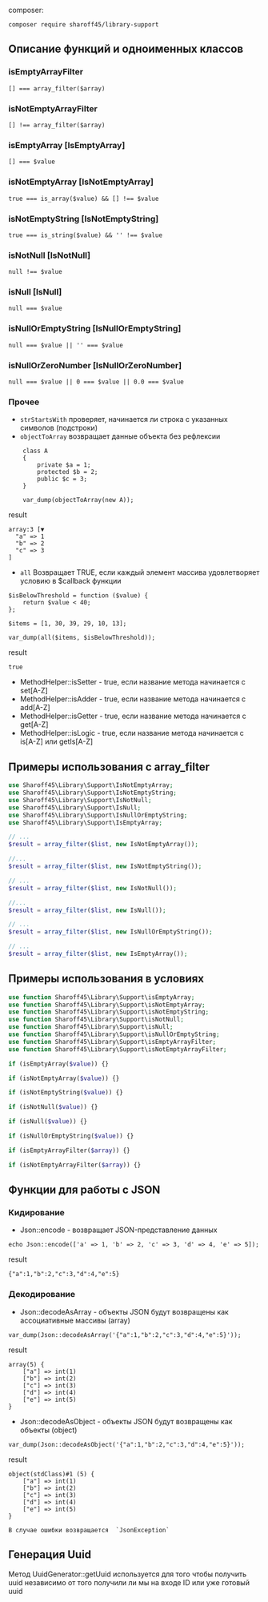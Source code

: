 composer:

    composer require sharoff45/library-support


## Описание функций и одноименных классов
### isEmptyArrayFilter
    [] === array_filter($array)

### isNotEmptyArrayFilter
    [] !== array_filter($array)

### isEmptyArray [IsEmptyArray]
    [] === $value

### isNotEmptyArray [IsNotEmptyArray]
    true === is_array($value) && [] !== $value

### isNotEmptyString [IsNotEmptyString]
    true === is_string($value) && '' !== $value

### isNotNull [IsNotNull]
    null !== $value

### isNull [IsNull]
    null === $value

### isNullOrEmptyString [IsNullOrEmptyString]
    null === $value || '' === $value

### isNullOrZeroNumber [IsNullOrZeroNumber]
    null === $value || 0 === $value || 0.0 === $value

### Прочее

- `strStartsWith` проверяет, начинается ли строка с указанных символов (подстроки)
- `objectToArray` возвращает данные объекта без рефлексии

```
    class A
    {
    	private $a = 1;
    	protected $b = 2;
    	public $c = 3;
    }

    var_dump(objectToArray(new A));
```
result
```
array:3 [▼
  "a" => 1
  "b" => 2
  "c" => 3
]
```
- `all` Возвращает TRUE, если каждый элемент массива удовлетворяет условию в $callback функции

```
$isBelowThreshold = function ($value) {
    return $value < 40;
};

$items = [1, 30, 39, 29, 10, 13];

var_dump(all($items, $isBelowThreshold));
```
result
```
true
```

- MethodHelper::isSetter - true, если название метода начинается с set[A-Z]
- MethodHelper::isAdder - true, если название метода начинается с add[A-Z]
- MethodHelper::isGetter - true, если название метода начинается с get[A-Z]
- MethodHelper::isLogic - true, если название метода начинается с is[A-Z] или getIs[A-Z]

## Примеры использования с array_filter
```php
use Sharoff45\Library\Support\IsNotEmptyArray;
use Sharoff45\Library\Support\IsNotEmptyString;
use Sharoff45\Library\Support\IsNotNull;
use Sharoff45\Library\Support\IsNull;
use Sharoff45\Library\Support\IsNullOrEmptyString;
use Sharoff45\Library\Support\IsEmptyArray;

// ...
$result = array_filter($list, new IsNotEmptyArray());

//...
$result = array_filter($list, new IsNotEmptyString());

// ...
$result = array_filter($list, new IsNotNull());

//...
$result = array_filter($list, new IsNull());

// ...
$result = array_filter($list, new IsNullOrEmptyString());

// ...
$result = array_filter($list, new IsEmptyArray());
``` 

## Примеры использования в условиях
```php
use function Sharoff45\Library\Support\isEmptyArray;
use function Sharoff45\Library\Support\isNotEmptyArray;
use function Sharoff45\Library\Support\isNotEmptyString;
use function Sharoff45\Library\Support\isNotNull;
use function Sharoff45\Library\Support\isNull;
use function Sharoff45\Library\Support\isNullOrEmptyString;
use function Sharoff45\Library\Support\isEmptyArrayFilter;
use function Sharoff45\Library\Support\isNotEmptyArrayFilter;

if (isEmptyArray($value)) {}

if (isNotEmptyArray($value)) {}

if (isNotEmptyString($value)) {}

if (isNotNull($value)) {}

if (isNull($value)) {}

if (isNullOrEmptyString($value)) {}

if (isEmptyArrayFilter($array)) {}

if (isNotEmptyArrayFilter($array)) {}
```

## Функции для работы с  JSON
### Кидирование 
- Json::encode - возвращает JSON-представление данных
```
echo Json::encode(['a' => 1, 'b' => 2, 'c' => 3, 'd' => 4, 'e' => 5]);
```
result
```
{"a":1,"b":2,"c":3,"d":4,"e":5}
```

### Декодирование 
- Json::decodeAsArray - объекты JSON будут возвращены как ассоциативные массивы (array)
```
var_dump(Json::decodeAsArray('{"a":1,"b":2,"c":3,"d":4,"e":5}'));
```
result
```
array(5) {
    ["a"] => int(1)
    ["b"] => int(2)
    ["c"] => int(3)
    ["d"] => int(4)
    ["e"] => int(5)
}
```
- Json::decodeAsObject - объекты JSON будут возвращены как объекты (object)
```
var_dump(Json::decodeAsObject('{"a":1,"b":2,"c":3,"d":4,"e":5}'));
```
result
```
object(stdClass)#1 (5) {
    ["a"] => int(1)
    ["b"] => int(2)
    ["c"] => int(3)
    ["d"] => int(4)
    ["e"] => int(5)
}
```
```
В случае ошибки возвращается  `JsonException`
```

## Генерация Uuid
Метод UuidGenerator::getUuid используется для того чтобы получить uuid независимо от того получили ли мы на входе ID или уже готовый uuid
